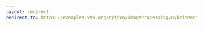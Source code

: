 ```yaml
---
layout: redirect
redirect_to: https://examples.vtk.org/Python/ImageProcessing/HybridMedianComparison/
---
```

